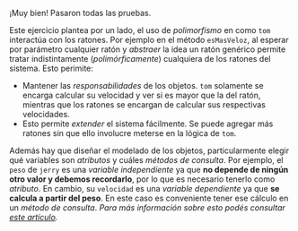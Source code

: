 ¡Muy bien! Pasaron todas las pruebas.

Este ejercicio plantea por un lado, el uso de _polimorfismo_ en como `tom` interactúa con los ratones. Por ejemplo en el método `esMasVeloz`, al esperar por parámetro cualquier ratón  y _abstraer_ la idea un ratón genérico permite tratar indistintamente (_polimórficamente_) cualquiera de los ratones del sistema. Esto perimite:

- Mantener las _responsabilidades_ de los objetos. `tom` solamente se encarga calcular su velocidad y ver si es mayor que la del ratón, mientras que los ratones se encargan de calcular sus respectivas velocidades.
- Esto permite _extender_ el sistema fácilmente. Se puede agregar más ratones sin que ello involucre meterse en la lógica de `tom`.


Además hay que diseñar el modelado de los objetos, particularmente elegir qué variables son _atributos_ y cuáles _métodos de consulta_. Por ejemplo, el `peso` de `jerry` es una _variable independiente_ ya que **no depende de ningún otro valor y debemos recordarlo**, por lo que es necesario tenerlo como _atributo_. 
En cambio, su `velocidad` es una _variable dependiente_ ya que **se calcula a partir del peso**. En este caso es conveniente tener ese cálculo en un _método de consulta_.
_Para más información sobre esto podés consultar [este artículo](http://wiki.uqbar.org/wiki/articles/oo-temporary-variable.html)._
